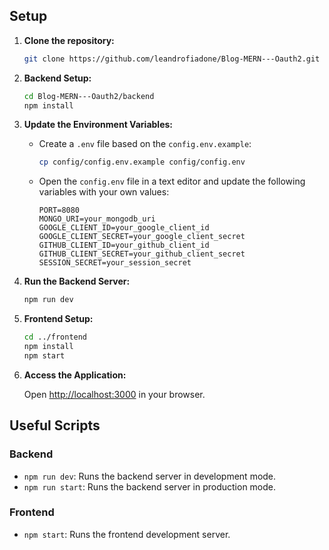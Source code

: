 
## Setup

1. **Clone the repository:**

    ```bash
    git clone https://github.com/leandrofiadone/Blog-MERN---Oauth2.git
    ```

2. **Backend Setup:**

    ```bash
    cd Blog-MERN---Oauth2/backend
    npm install
    ```

3. **Update the Environment Variables:**

    - Create a `.env` file based on the `config.env.example`:

      ```bash
      cp config/config.env.example config/config.env
      ```

    - Open the `config.env` file in a text editor and update the following variables with your own values:

      ```plaintext
      PORT=8080
      MONGO_URI=your_mongodb_uri
      GOOGLE_CLIENT_ID=your_google_client_id
      GOOGLE_CLIENT_SECRET=your_google_client_secret
      GITHUB_CLIENT_ID=your_github_client_id
      GITHUB_CLIENT_SECRET=your_github_client_secret
      SESSION_SECRET=your_session_secret
      ```

4. **Run the Backend Server:**

    ```bash
    npm run dev
    ```

5. **Frontend Setup:**

    ```bash
    cd ../frontend
    npm install
    npm start
    ```

6. **Access the Application:**

    Open [http://localhost:3000](http://localhost:3000) in your browser.

## Useful Scripts

### Backend

- `npm run dev`: Runs the backend server in development mode.
- `npm run start`: Runs the backend server in production mode.

### Frontend

- `npm start`:  Runs the frontend development server.


